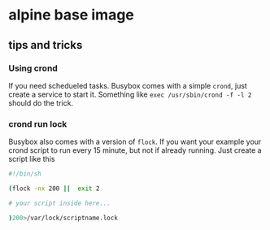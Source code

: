 # alpine base image

## tips and tricks

### Using crond
If you need schedueled tasks. Busybox comes with a simple `crond`, just create a service to start it.
Something like `exec /usr/sbin/crond -f -l 2` should do the trick.

### crond run lock
Busybox also comes with a version of `flock`. If you want your example your crond script to run every 15 minute, but not if already running.
Just create a script like this

```sh
#!/bin/sh

(flock -nx 200 ||  exit 2

# your script inside here...

)200>/var/lock/scriptname.lock
```
